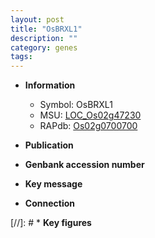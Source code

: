 ```yaml
---
layout: post
title: "OsBRXL1"
description: ""
category: genes
tags: 
---
```


* **Information**  
    + Symbol: OsBRXL1  
    + MSU: [LOC_Os02g47230](http://rice.uga.edu/cgi-bin/ORF_infopage.cgi?orf=LOC_Os02g47230)  
    + RAPdb: [Os02g0700700](http://rapdb.dna.affrc.go.jp/viewer/gbrowse_details/irgsp1?name=Os02g0700700)  

* **Publication**  

* **Genbank accession number**  

* **Key message**  

* **Connection**  

[//]: # * **Key figures**  


